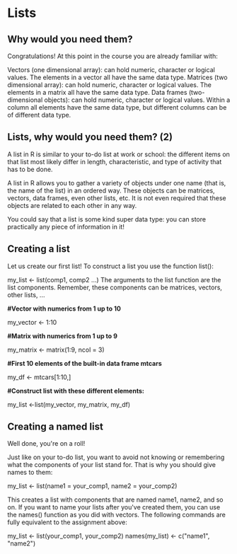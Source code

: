 # Lists 
## Why would you need them?

Congratulations! At this point in the course you are already familiar with:

Vectors (one dimensional array): can hold numeric, character or logical values. The elements in a vector all have the same data type.
Matrices (two dimensional array): can hold numeric, character or logical values. The elements in a matrix all have the same data type.
Data frames (two-dimensional objects): can hold numeric, character or logical values. Within a column all elements have the same data type, but different columns can be of different data type.

## Lists, why would you need them? (2)

A list in R is similar to your to-do list at work or school: the different items on that list most likely differ in length, characteristic, and type of activity that has to be done.

A list in R allows you to gather a variety of objects under one name (that is, the name of the list) in an ordered way. These objects can be matrices, vectors, data frames, even other lists, etc. It is not even required that these objects are related to each other in any way.

You could say that a list is some kind super data type: you can store practically any piece of information in it!

## Creating a list

Let us create our first list! To construct a list you use the function list():

my_list <- list(comp1, comp2 ...)
The arguments to the list function are the list components. Remember, these components can be matrices, vectors, other lists, ...

**#Vector with numerics from 1 up to 10**

my_vector <- 1:10 

**#Matrix with numerics from 1 up to 9**

my_matrix <- matrix(1:9, ncol = 3)

**#First 10 elements of the built-in data frame mtcars**

my_df <- mtcars[1:10,]

**#Construct list with these different elements:**

my_list <-list(my_vector, my_matrix, my_df)

## Creating a named list

Well done, you're on a roll!

Just like on your to-do list, you want to avoid not knowing or remembering what the components of your list stand for. That is why you should give names to them:

my_list <- list(name1 = your_comp1, 
                name2 = your_comp2)
                
This creates a list with components that are named name1, name2, and so on. If you want to name your lists after you've created them, you can use the names() function as you did with vectors. The following commands are fully equivalent to the assignment above:

my_list <- list(your_comp1, your_comp2)
names(my_list) <- c("name1", "name2")



